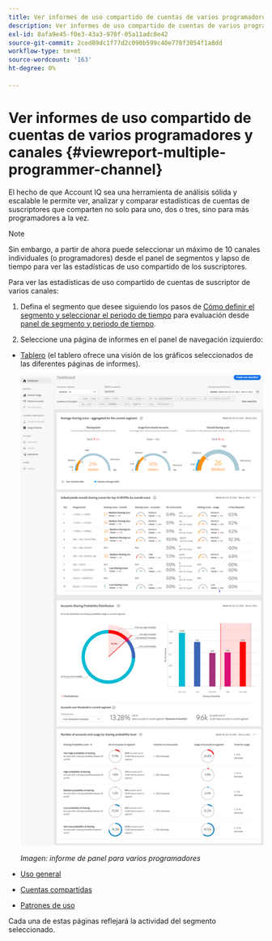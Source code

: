 ```yaml
---
title: Ver informes de uso compartido de cuentas de varios programadores y canales
description: Ver informes de uso compartido de cuentas de varios programadores y canales
exl-id: 8afa9e45-f0e3-43a3-970f-05a11adc0e42
source-git-commit: 2ced89dc1f77d2c090b599c40e778f3054f1a8dd
workflow-type: tm+mt
source-wordcount: '163'
ht-degree: 0%

---
```


# Ver informes de uso compartido de cuentas de varios programadores y canales {#viewreport-multiple-programmer-channel}

El hecho de que Account IQ sea una herramienta de análisis sólida y escalable le permite ver, analizar y comparar estadísticas de cuentas de suscriptores que comparten no solo para uno, dos o tres, sino para más programadores a la vez.

>[!NOTE]
>
>Sin embargo, a partir de ahora puede seleccionar un máximo de 10 canales individuales (o programadores) desde el panel de segmentos y lapso de tiempo para ver las estadísticas de uso compartido de los suscriptores.

Para ver las estadísticas de uso compartido de cuentas de suscriptor de varios canales:

1. Defina el segmento que desee siguiendo los pasos de [Cómo definir el segmento y seleccionar el periodo de tiempo](/help/accountiq/howto-select-segment-timeframe.md) para evaluación desde [panel de segmento y periodo de tiempo](/help/accountiq/segments-timeframe.md).

1. Seleccione una página de informes en el panel de navegación izquierdo:

* [Tablero](/help/accountiq/dashboard.md) (el tablero ofrece una visión de los gráficos seleccionados de las diferentes páginas de informes).

  ![](assets/mult-prog-dashboard.png)

  *Imagen: informe de panel para varios programadores*

* [Uso general](/help/accountiq/general-usage-reports.md)

* [Cuentas compartidas](/help/accountiq/shared-acc-reports.md)

* [Patrones de uso](/help/accountiq/usage-patterns.md)

Cada una de estas páginas reflejará la actividad del segmento seleccionado.
